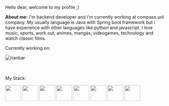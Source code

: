 <div>
    <p>Hello dear, welcome to my profile ;)</p>
    <p><strong>About me:</strong>
     I'm backend developer and i'm currently working at compass.uol company. My usually language is
     Java with Spring boot framework but i have experience with other languages like python and javascript. I love music, sports, work out, animes, mangás, videogames, technology and watch classic films.</p>
</div>

<p>Currently working on:</p>
<div>
  <img align="" 6 src="https://github-readme-stats.vercel.app/api/pin/?username=rianbar&repo=project-euler-questions" alt="rianbar" />
</div><br></br>

<div>
<p >My Stack:</p>
    <p align="left">
    <a>
        <img height=50 src="https://cdn.jsdelivr.net/gh/devicons/devicon/icons/java/java-original-wordmark.svg" />
        <img height=50 src="https://cdn.jsdelivr.net/gh/devicons/devicon/icons/spring/spring-original-wordmark.svg" />
        <img height=50 src="https://cdn.jsdelivr.net/gh/devicons/devicon/icons/apachekafka/apachekafka-original-wordmark.svg"/>
        <img height=50 src="https://cdn.jsdelivr.net/gh/devicons/devicon/icons/mysql/mysql-original-wordmark.svg"/>
        <img height=50 src="https://cdn.jsdelivr.net/gh/devicons/devicon/icons/postgresql/postgresql-original-wordmark.svg" />
        <img height=50 src="https://cdn.jsdelivr.net/gh/devicons/devicon/icons/mongodb/mongodb-original-wordmark.svg" />
        <img height=50 src="https://cdn.jsdelivr.net/gh/devicons/devicon/icons/docker/docker-original-wordmark.svg"/>
        <img height=50 src="https://cdn.jsdelivr.net/gh/devicons/devicon/icons/git/git-original-wordmark.svg"/>
    </a>
    </p>
</div>
